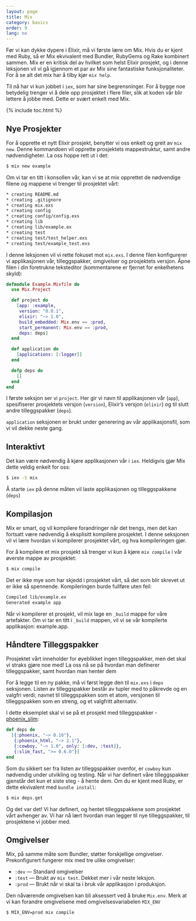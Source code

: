 ```yaml
---
layout: page
title: Mix
category: basics
order: 9
lang: no
---
```


Før vi kan dykke dypere i Elixir, må vi første lære om Mix. Hvis du er kjent med Ruby, så er Mix ekvivalent med Bundler, RubyGems og Rake kombinert sammen. Mix er en kritisk del av hvilket som helst Elixir prosjekt, og i denne leksjonen vil vi gå igjennom et par av Mix sine fantastiske funksjonaliteter. For å se alt det mix har å tilby kjør `mix help`.

Til nå har vi kun jobbet i `iex`, som har sine begrensninger. For å bygge noe betydelig trenger vi å dele opp prosjektet i flere filer, slik at koden vår blir lettere å jobbe med. Dette er svært enkelt med Mix.

{% include toc.html %}

## Nye Prosjekter

For å opprette et nytt Elixir prosjekt, benytter vi oss enkelt og greit av `mix new`. Denne kommandoen vil opprette prosjektets mappestruktur, samt andre nødvendigheter. La oss hoppe rett ut i det:

```bash
$ mix new example
```
Om vi tar en titt i konsollen vår, kan vi se at mix opprettet de nødvendige filene og mappene vi trenger til prosjektet vårt:

```bash
* creating README.md
* creating .gitignore
* creating mix.exs
* creating config
* creating config/config.exs
* creating lib
* creating lib/example.ex
* creating test
* creating test/test_helper.exs
* creating test/example_test.exs
```

I denne leksjonen vil vi rette fokuset mot `mix.exs`. I denne filen konfigurerer vi applikasjonen vår, tilleggspakker, omgivelser og prosjektets versjon. Åpne filen i din foretrukne teksteditor (kommentarene er fjernet for enkelhetens skyld):

```elixir
defmodule Example.Mixfile do
  use Mix.Project

  def project do
    [app: :example,
     version: "0.0.1",
     elixir: "~> 1.0",
     build_embedded: Mix.env == :prod,
     start_permanent: Mix.env == :prod,
     deps: deps]
  end

  def application do
    [applications: [:logger]]
  end

  defp deps do
    []
  end
end
```
I første seksjon ser vi `project`. Her gir vi navn til applikasjonen vår (`app`), spesifiserer prosjektets versjon (`version`), Elixir’s versjon (`elixir`) og til slutt andre tilleggspakker (`deps`).

`application` seksjonen er brukt under generering av vår applikasjonsfil, som vi vil dekke neste gang.

## Interaktivt

Det kan være nødvendig å kjøre applikasjonen vår i `iex`. Heldigvis gjør Mix dette veldig enkelt for oss:

```bash
$ iex -S mix
```

Å starte `iex` på denne måten vil laste applikasjonen og tilleggspakkene (`deps`)

## Kompilasjon

Mix er smart, og vil kompilere forandringer når det trengs, men det kan fortsatt være nødvendig å eksplisitt kompilere prosjektet. I denne seksjonen vil vi lære hvordan vi kompilerer prosjektet vårt, og hva kompileringen gjør.

For å kompilere et mix prosjekt så trenger vi kun å kjøre `mix compile` i vår øverste mappe av prosjektet:

```bash
$ mix compile
```
Det er ikke mye som har skjedd i prosjektet vårt, så det som blir skrevet ut er ikke så spennende. Kompileringen burde fullføre uten feil:

```bash
Compiled lib/example.ex
Generated example app
```
Når vi kompilerer et prosjekt, vil mix lage en `_build` mappe for våre artefakter. Om vi tar en titt i `_build` mappen, vil vi se vår kompilerte applikasjon: example.app.

## Håndtere Tilleggspakker

Prosjektet vårt inneholder for øyeblikket ingen tilleggspakker, men det skal vi straks gjøre noe med! La oss nå se på hvordan man definerer tilleggspakker, samt hvordan man henter dem

For å legge til en ny pakke, må vi først legge den til `mix.exs` i `deps` seksjonen. Listen av tilleggspakker består av tupler med to påkrevde og en valgfri verdi; navnet til tilleggspakken som et atom, versjonen til tilleggspakken som en streng, og et valgfritt alternativ.

I dette eksemplet skal vi se på et prosjekt med tilleggspakker - [phoenix_slim](https://github.com/doomspork/phoenix_slim):

```elixir
def deps do
  [{:phoenix, "~> 0.16"},
   {:phoenix_html, "~> 2.1"},
   {:cowboy, "~> 1.0", only: [:dev, :test]},
   {:slim_fast, ">= 0.6.0"}]
end
```
Som du sikkert ser fra listen av tilleggspakker ovenfor, er `cowboy` kun nødvendig under utvikling og testing. Når vi har definert våre tilleggspakker gjenstår det kun et siste steg - å hente dem. Om du er kjent med Ruby, er dette ekvivalent med `bundle install`:

```bash
$ mix deps.get
```
Og det var det! Vi har definert, og hentet tilleggspakkene som prosjektet vårt avhenger av. Vi har nå lært hvordan man legger til nye tilleggspakker, til prosjektene vi jobber med.

## Omgivelser
Mix, på samme måte som Bundler, støtter forskjellige omgivelser. Prekonfigurert fungerer mix med tre ulike omgivelser:

+ `:dev` — Standard omgivelser
+ `:test` — Brukt av `mix test`. Dekket mer i vår neste leksjon.
+ `:prod` — Brukt når vi skal ta i bruk vår applikasjon i produksjon.

Den nåværende omgivelsen kan bli aksessert ved å bruke `Mix.env`. Merk at vi kan forandre omgivelsene med omgivelsesvariabelen `MIX_ENV`

```bash
$ MIX_ENV=prod mix compile
```
